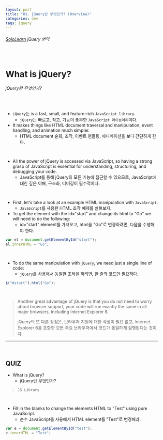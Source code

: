 ```yaml
---
layout: post
title: "01. jQuery란 무엇인가? (Overview)"
categories: dev
tags: jquery
---
```


###### [SoloLearn](https://www.sololearn.com) jQuery 번역

<br>

# What is jQuery?

###### jQuery란 무엇인가?

<br>

- `jQuery`는 is a fast, small, and feature-rich `JavaScript library`.
  - `jQuery`는 빠르고, 작고, 기능이 풍부한 `JavaScript 라이브러리`이다.
- It makes things like HTML document traversal and manipulation, event handling, and animation much simpler.
  - HTML document 순회, 조작, 이벤트 핸들링, 애니메이션을 보다 간단하게 한다.

<br>

- All the power of jQuery is accessed via JavaScript, so having a strong grasp of JavaScript is essential for understanding, structuring, and debugging your code.
  - JavaScript를 통해 jQuery의 모든 기능에 접근할 수 있으므로, JavaScript에 대한 깊은 이해, 구조화, 디버깅이 필수적이다.

<br>

- First, let's take a look at an example HTML manipulation with `JavaScript`.
  - `JavaScript`를 사용한 HTML 조작 예제를 살펴보자.
- To get the element with the id="start" and change its html to "Go"  we will need to do the following:
  - id="start" element를 가져오고, html을 "Go"로 변경하려면, 다음을 수행해야 한다.

```js
var el = document.getElementById("start");
el.innerHTML = "Go";
```

<br>

- To do the same manipulation with `jQuery`, we need just a single line of code:
  - `jQuery`를 사용해서 동일한 조작을 하려면, 한 줄의 코드만 필요하다.

```js
$("#start").html("Go");
```

<br>

> Another great advantage of jQuery is that you do not need to worry about browser support, your code will run exactly the same in all major browsers, including Internet Explorer 6.
>
> jQuery의 또 다른 장점은, 브라우저 지원에 대한 걱정이 필요 없고, Internet Explorer 6를 포함한 모든 주요 브라우저에서 코드가 동일하게 실행된다는 것이다.

------

<br>

## QUIZ

- What is jQuery?
  - jQuery란 무엇인가?

> `JS Library`

<br>

- Fill in the blanks to change the elements HTML to "Test" using pure JavaScript.
  - 순수 JavaScript를 사용해서 HTML element를 "Test"로 변경해라.

```js
var e = document.getElementById("test");
e.innerHTML = "Test";
```

<br>